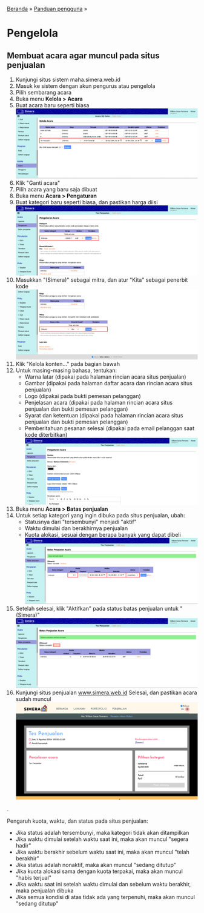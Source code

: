 [Beranda](..) &raquo; [Panduan pengguna](.) &raquo; 
# Pengelola

## Membuat acara agar muncul pada situs penjualan
1. Kunjungi situs sistem maha.simera.web.id
1. Masuk ke sistem dengan akun pengurus atau pengelola
1. Pilih sembarang acara
1. Buka menu **Kelola > Acara**
1. Buat acara baru seperti biasa
  ![gambar](aset/penjualan-1.png)
1. Klik "Ganti acara"
1. Pilih acara yang baru saja dibuat
1. Buka menu **Acara > Pengaturan**
1. Buat kategori baru seperti biasa, dan pastikan harga diisi
   ![gambar](aset/penjualan-2.png)
1. Masukkan "(Simera)" sebagai mitra, dan atur "Kita" sebagai penerbit kode
   ![gambar](aset/penjualan-3.png)
1. Klik "Kelola konten..." pada bagian bawah
1. Untuk masing-masing bahasa, tentukan:
   - Warna latar (dipakai pada halaman rincian acara situs penjualan)
   - Gambar (dipakai pada halaman daftar acara dan rincian acara situs penjualan)
   - Logo (dipakai pada bukti pemesan pelanggan)
   - Penjelasan acara (dipakai pada halaman rincian acara situs penjualan dan bukti pemesan pelanggan)
   - Syarat dan ketentuan (dipakai pada halaman rincian acara situs penjualan dan bukti pemesan pelanggan)
   - Pemberitahuan pesanan selesai (dipakai pada email pelanggan saat kode diterbitkan)
   ![gambar](aset/penjualan-4.png)
1. Buka menu **Acara > Batas penjualan**
1. Untuk setiap kategori yang ingin dibuka pada situs penjualan, ubah:
   - Statusnya dari "tersembunyi" menjadi "aktif"
   - Waktu dimulai dan berakhirnya penjualan
   - Kuota alokasi, sesuai dengan berapa banyak yang dapat dibeli
   ![gambar](aset/penjualan-5.png)
1. Setelah selesai, klik "Aktifkan" pada status batas penjualan untuk "(Simera)"
   ![gambar](aset/penjualan-6.png)
1. Kunjungi situs penjualan www.simera.web.id Selesai, dan pastikan acara sudah muncul
   ![gambar](aset/penjualan-7.png)

.

Pengaruh kuota, waktu, dan status pada situs penjualan: 
- Jika status adalah tersembunyi, maka kategori tidak akan ditampilkan 
- Jika waktu dimulai setelah waktu saat ini, maka akan muncul "segera hadir" 
- Jika waktu berakhir sebelum waktu saat ini, maka akan muncul "telah berakhir" 
- Jika status adalah nonaktif, maka akan muncul "sedang ditutup" 
- Jika kuota alokasi sama dengan kuota terpakai, maka akan muncul "habis terjual" 
- Jika waktu saat ini setelah waktu dimulai dan sebelum waktu berakhir, maka penjualan dibuka 
- Jika semua kondisi di atas tidak ada yang terpenuhi, maka akan muncul "sedang ditutup" 
